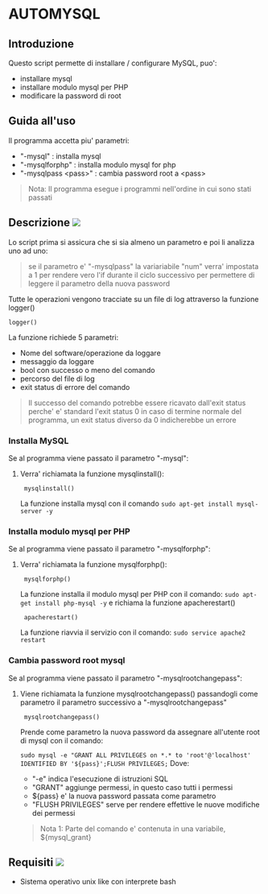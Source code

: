 # AUTOMYSQL

## Introduzione

Questo script permette di installare / configurare MySQL, puo':
* installare mysql
* installare modulo mysql per PHP
* modificare la password di root

## Guida all'uso

Il programma accetta piu' parametri:
* "-mysql" : installa mysql
* "-mysqlforphp" : installa modulo mysql for php
* "-mysqlpass \<pass>" : cambia password root a \<pass>
> Nota: Il programma esegue i programmi nell'ordine in cui sono stati passati

## Descrizione ![](https://i.imgur.com/wMdaLI0.png)

Lo script prima si assicura che si sia almeno un parametro e poi li analizza uno ad uno:
> se il parametro e' "-mysqlpass" la variariabile "num" verra' impostata a 1
per rendere vero l'if durante il ciclo successivo per permettere di leggere il parametro della nuova password

Tutte le operazioni vengono tracciate su un file di log
attraverso la funzione logger()

    logger()
La funzione richiede 5 parametri:
* Nome del software/operazione da loggare
* messaggio da loggare
* bool con successo o meno del comando
* percorso del file di log
* exit status di errore del comando
> Il successo del comando potrebbe essere ricavato dall'exit status
perche' e' standard l'exit status 0 in caso di termine normale del programma,
un exit status diverso da 0 indicherebbe un errore

### Installa MySQL
Se al programma viene passato il parametro "-mysql":
1. Verra' richiamata la funzione mysqlinstall():

        mysqlinstall()
    La funzione installa mysql con il comando
    ```sudo apt-get install mysql-server -y```

### Installa modulo mysql per PHP
Se al programma viene passato il parametro "-mysqlforphp":
1. Verra' richiamata la funzione mysqlforphp():

        mysqlforphp()
    La funzione installa il modulo mysql per PHP con il comando:
    ```sudo apt-get install php-mysql -y```
    e richiama la funzione apacherestart()
    
        apacherestart()
    La funzione riavvia il servizio con il comando:
    ```sudo service apache2 restart```

### Cambia password root mysql
Se al programma viene passato il parametro "-mysqlrootchangepass":
1. Viene richiamata la funzione mysqlrootchangepass() passandogli come parametro
il parametro successivo a "-mysqlrootchangepass"

        mysqlrootchangepass()
    Prende come parametro la nuova password da assegnare all'utente root di mysql
    con il comando:

    ```sudo mysql -e "GRANT ALL PRIVILEGES on *.* to 'root'@'localhost' IDENTIFIED BY '${pass}';FLUSH PRIVILEGES;```
    Dove: 
    * "-e" indica l'esecuzione di istruzioni SQL
    * "GRANT" aggiunge permessi, in questo caso tutti i permessi
    * ${pass} e' la nuova password passata come parametro
    * "FLUSH PRIVILEGES" serve per rendere effettive le nuove modifiche dei permessi

    > Nota 1: Parte del comando e' contenuta in una variabile, ${mysql_grant}

## Requisiti ![](https://i.imgur.com/H3oBumq.png)
* Sistema operativo unix like con interprete bash